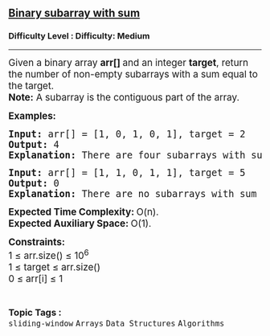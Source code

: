<h2><a href="https://www.geeksforgeeks.org/problems/binary-subarray-with-sum/0">Binary subarray with sum</a></h2><h3>Difficulty Level : Difficulty: Medium</h3><hr><div class="problems_problem_content__Xm_eO"><p><span style="font-size: 14pt;">Given a binary array <strong>arr[] </strong>and an integer <strong>target</strong>, return the number of non-empty subarrays with a sum equal to the target.<br><strong>Note:</strong> A subarray is the contiguous part of the array.<br></span></p>
<p><span style="font-size: 14pt;"><strong>Examples:</strong></span></p>
<pre><span style="font-size: 14pt;"><strong>Input: </strong>arr[] = [1, 0, 1, 0, 1], target = 2<br><strong>Output:&nbsp;</strong>4<br><strong>Explanation:&nbsp;</strong>There are four subarrays with sum equal to target: arr[0..2], arr[0..3], arr[1..4], arr[2..4].</span></pre>
<pre><span style="font-size: 14pt;"><strong>Input: </strong>arr[] = [1, 1, 0, 1, 1], target = 5<br><strong>Output: </strong>0<br><strong>Explanation:&nbsp;</strong>There are no subarrays with sum target.</span></pre>
<p><span style="font-size: 14pt;"><strong>Expected Time Complexity: </strong>O(n).<br><strong>Expected Auxiliary Space:&nbsp;</strong>O(1).</span></p>
<p><span style="font-size: 14pt;"><strong>Constraints:</strong><br>1 ≤ arr.size() ≤ 10<sup>6</sup><br>1 ≤ target ≤ arr.size()<br></span><span style="font-size: 14pt;">0 ≤ arr[i] ≤ 1</span></p></div><br><p><span style=font-size:18px><strong>Topic Tags : </strong><br><code>sliding-window</code>&nbsp;<code>Arrays</code>&nbsp;<code>Data Structures</code>&nbsp;<code>Algorithms</code>&nbsp;